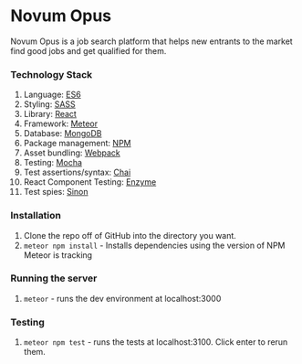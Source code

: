 # Novum Opus

Novum Opus is a job search platform that helps new entrants to the market find good jobs and get qualified for them.

### Technology Stack
1. Language: [ES6](https://babeljs.io/docs/en/learn/)
2. Styling: [SASS](http://sass-lang.com/documentation/file.SASS_REFERENCE.html)
3. Library: [React](https://reactjs.org/)
4. Framework: [Meteor](https://www.meteor.com/install)
5. Database: [MongoDB](https://docs.mongodb.com/)
6. Package management: [NPM](https://www.npmjs.com/get-npm)
7. Asset bundling: [Webpack](https://webpack.js.org/)
8. Testing: [Mocha](https://mochajs.org/#getting-started)
9. Test assertions/syntax: [Chai](https://www.chaijs.com/guide/styles/)
10. React Component Testing: [Enzyme](https://airbnb.io/enzyme/docs/installation/index.html)
11. Test spies: [Sinon](https://sinonjs.org/releases/v4.0.0/spies/)

### Installation

1. Clone the repo off of GitHub into the directory you want.
2. `meteor npm install` - Installs dependencies using the version of NPM Meteor is tracking

### Running the server

1. `meteor` - runs the dev environment at localhost:3000

### Testing

1. `meteor npm test` - runs the tests at localhost:3100. Click enter to rerun them.
